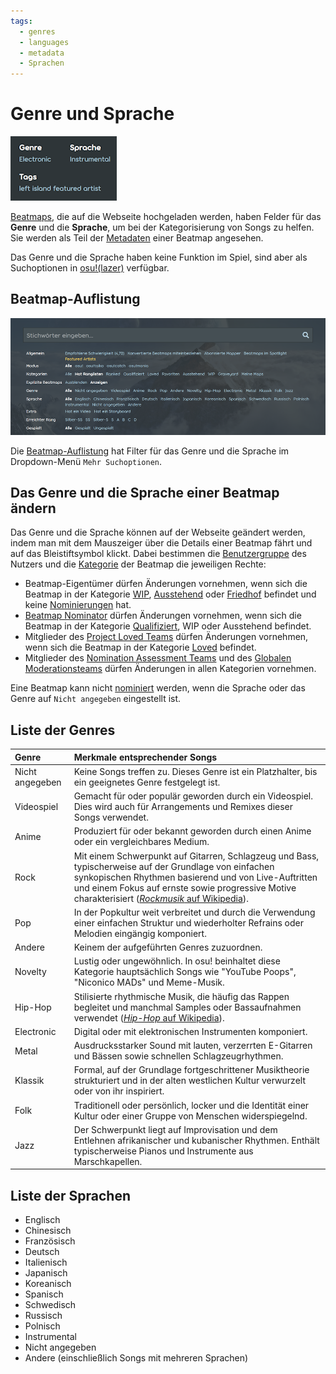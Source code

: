 ```yaml
---
tags:
  - genres
  - languages
  - metadata
  - Sprachen
---
```


# Genre und Sprache

![Ein Screenshot des Genres, der Sprache und der Tags auf einer Beatmap-Seite](img/beatmap-info-DE.png "Genre und Sprache werden auf Beatmap-Seiten angezeigt.")

[Beatmaps](/wiki/Beatmap), die auf die Webseite hochgeladen werden, haben Felder für das **Genre** und die **Sprache**, um bei der Kategorisierung von Songs zu helfen. Sie werden als Teil der [Metadaten](/wiki/Client/Beatmap_editor/Song_setup#song-and-map-metadata) einer Beatmap angesehen.

Das Genre und die Sprache haben keine Funktion im Spiel, sind aber als Suchoptionen in [osu!(lazer)](/wiki/Client/Release_stream/Lazer) verfügbar.

## Beatmap-Auflistung

![Die verfügbaren Filter in der Beatmap-Auflistung](img/beatmap-listing-DE.png)

Die [Beatmap-Auflistung](https://osu.ppy.sh/beatmapsets) hat Filter für das Genre und die Sprache im Dropdown-Menü `Mehr Suchoptionen`.

## Das Genre und die Sprache einer Beatmap ändern

Das Genre und die Sprache können auf der Webseite geändert werden, indem man mit dem Mauszeiger über die Details einer Beatmap fährt und auf das Bleistiftsymbol klickt. Dabei bestimmen die [Benutzergruppe](/wiki/People/User_group) des Nutzers und die [Kategorie](/wiki/Beatmap/Category#aktuelle-kategorien) der Beatmap die jeweiligen Rechte:

- Beatmap-Eigentümer dürfen Änderungen vornehmen, wenn sich die Beatmap in der Kategorie [WIP](/wiki/Beatmap/Category#work-in-progress-und-ausstehend), [Ausstehend](/wiki/Beatmap/Category#work-in-progress-und-ausstehend) oder [Friedhof](/wiki/Beatmap/Category#friedhof) befindet und keine [Nominierungen](/wiki/Beatmap_ranking_procedure#nominations) hat.
- [Beatmap Nominator](/wiki/People/Beatmap_Nominators) dürfen Änderungen vornehmen, wenn sich die Beatmap in der Kategorie [Qualifiziert](/wiki/Beatmap/Category#qualifiziert), WIP oder Ausstehend befindet.
- Mitglieder des [Project Loved Teams](/wiki/People/Project_Loved_Team) dürfen Änderungen vornehmen, wenn sich die Beatmap in der Kategorie [Loved](/wiki/Beatmap/Category#loved) befindet.
- Mitglieder des [Nomination Assessment Teams](/wiki/People/Nomination_Assessment_Team) und des [Globalen Moderationsteams](/wiki/People/Global_Moderation_Team) dürfen Änderungen in allen Kategorien vornehmen.

Eine Beatmap kann nicht [nominiert](/wiki/Beatmap_ranking_procedure#nominations) werden, wenn die Sprache oder das Genre auf `Nicht angegeben` eingestellt ist.

## Liste der Genres

| Genre | Merkmale entsprechender Songs |
| :-- | :-- |
| Nicht angegeben | Keine Songs treffen zu. Dieses Genre ist ein Platzhalter, bis ein geeignetes Genre festgelegt ist. |
| Videospiel | Gemacht für oder populär geworden durch ein Videospiel. Dies wird auch für Arrangements und Remixes dieser Songs verwendet. |
| Anime | Produziert für oder bekannt geworden durch einen Anime oder ein vergleichbares Medium. |
| Rock | Mit einem Schwerpunkt auf Gitarren, Schlagzeug und Bass, typischerweise auf der Grundlage von einfachen synkopischen Rhythmen basierend und von Live-Auftritten und einem Fokus auf ernste sowie progressive Motive charakterisiert ([*Rockmusik* auf Wikipedia](https://de.wikipedia.org/wiki/Rockmusik)). |
| Pop | In der Popkultur weit verbreitet und durch die Verwendung einer einfachen Struktur und wiederholter Refrains oder Melodien eingängig komponiert. |
| Andere | Keinem der aufgeführten Genres zuzuordnen. |
| Novelty | Lustig oder ungewöhnlich. In osu! beinhaltet diese Kategorie hauptsächlich Songs wie "YouTube Poops", "Niconico MADs" und Meme-Musik. |
| Hip-Hop | Stilisierte rhythmische Musik, die häufig das Rappen begleitet und manchmal Samples oder Bassaufnahmen verwendet ([*Hip-Hop* auf Wikipedia](https://de.wikipedia.org/wiki/Hip-Hop)). |
| Electronic | Digital oder mit elektronischen Instrumenten komponiert. |
| Metal | Ausdrucksstarker Sound mit lauten, verzerrten E-Gitarren und Bässen sowie schnellen Schlagzeugrhythmen. |
| Klassik | Formal, auf der Grundlage fortgeschrittener Musiktheorie strukturiert und in der alten westlichen Kultur verwurzelt oder von ihr inspiriert. |
| Folk | Traditionell oder persönlich, locker und die Identität einer Kultur oder einer Gruppe von Menschen widerspiegelnd. |
| Jazz | Der Schwerpunkt liegt auf Improvisation und dem Entlehnen afrikanischer und kubanischer Rhythmen. Enthält typischerweise Pianos und Instrumente aus Marschkapellen. |

## Liste der Sprachen

- Englisch
- Chinesisch
- Französisch
- Deutsch
- Italienisch
- Japanisch
- Koreanisch
- Spanisch
- Schwedisch
- Russisch
- Polnisch
- Instrumental
- Nicht angegeben
- Andere (einschließlich Songs mit mehreren Sprachen)
